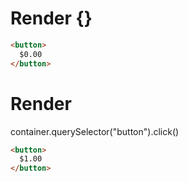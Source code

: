 # Render {}
```html
<button>
  $0.00
</button>
```


# Render 
container.querySelector("button").click()

```html
<button>
  $1.00
</button>
```